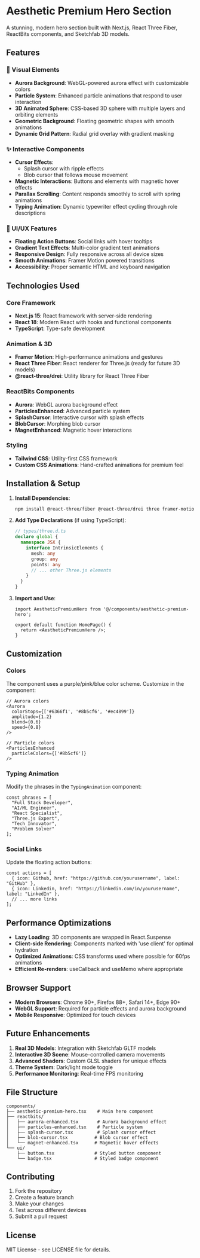 # Aesthetic Premium Hero Section

A stunning, modern hero section built with Next.js, React Three Fiber, ReactBits components, and Sketchfab 3D models.

## Features

### 🎨 Visual Elements
- **Aurora Background**: WebGL-powered aurora effect with customizable colors
- **Particle System**: Enhanced particle animations that respond to user interaction
- **3D Animated Sphere**: CSS-based 3D sphere with multiple layers and orbiting elements
- **Geometric Background**: Floating geometric shapes with smooth animations
- **Dynamic Grid Pattern**: Radial grid overlay with gradient masking

### ✨ Interactive Components
- **Cursor Effects**: 
  - Splash cursor with ripple effects
  - Blob cursor that follows mouse movement
- **Magnetic Interactions**: Buttons and elements with magnetic hover effects
- **Parallax Scrolling**: Content responds smoothly to scroll with spring animations
- **Typing Animation**: Dynamic typewriter effect cycling through role descriptions

### 🎯 UI/UX Features
- **Floating Action Buttons**: Social links with hover tooltips
- **Gradient Text Effects**: Multi-color gradient text animations
- **Responsive Design**: Fully responsive across all device sizes
- **Smooth Animations**: Framer Motion powered transitions
- **Accessibility**: Proper semantic HTML and keyboard navigation

## Technologies Used

### Core Framework
- **Next.js 15**: React framework with server-side rendering
- **React 18**: Modern React with hooks and functional components
- **TypeScript**: Type-safe development

### Animation & 3D
- **Framer Motion**: High-performance animations and gestures
- **React Three Fiber**: React renderer for Three.js (ready for future 3D models)
- **@react-three/drei**: Utility library for React Three Fiber

### ReactBits Components
- **Aurora**: WebGL aurora background effect
- **ParticlesEnhanced**: Advanced particle system
- **SplashCursor**: Interactive cursor with splash effects
- **BlobCursor**: Morphing blob cursor
- **MagnetEnhanced**: Magnetic hover interactions

### Styling
- **Tailwind CSS**: Utility-first CSS framework
- **Custom CSS Animations**: Hand-crafted animations for premium feel

## Installation & Setup

1. **Install Dependencies**:
   ```bash
   npm install @react-three/fiber @react-three/drei three framer-motion lucide-react
   ```

2. **Add Type Declarations** (if using TypeScript):
   ```typescript
   // types/three.d.ts
   declare global {
     namespace JSX {
       interface IntrinsicElements {
         mesh: any
         group: any
         points: any
         // ... other Three.js elements
       }
     }
   }
   ```

3. **Import and Use**:
   ```tsx
   import AestheticPremiumHero from '@/components/aesthetic-premium-hero';
   
   export default function HomePage() {
     return <AestheticPremiumHero />;
   }
   ```

## Customization

### Colors
The component uses a purple/pink/blue color scheme. Customize in the component:

```tsx
// Aurora colors
<Aurora
  colorStops={['#6366f1', '#8b5cf6', '#ec4899']}
  amplitude={1.2}
  blend={0.6}
  speed={0.8}
/>

// Particle colors
<ParticlesEnhanced
  particleColors={['#8b5cf6']}
/>
```

### Typing Animation
Modify the phrases in the `TypingAnimation` component:

```tsx
const phrases = [
  "Full Stack Developer",
  "AI/ML Engineer", 
  "React Specialist",
  "Three.js Expert",
  "Tech Innovator",
  "Problem Solver"
];
```

### Social Links
Update the floating action buttons:

```tsx
const actions = [
  { icon: Github, href: "https://github.com/yourusername", label: "GitHub" },
  { icon: Linkedin, href: "https://linkedin.com/in/yourusername", label: "LinkedIn" },
  // ... more links
];
```

## Performance Optimizations

- **Lazy Loading**: 3D components are wrapped in React.Suspense
- **Client-side Rendering**: Components marked with 'use client' for optimal hydration
- **Optimized Animations**: CSS transforms used where possible for 60fps animations
- **Efficient Re-renders**: useCallback and useMemo where appropriate

## Browser Support

- **Modern Browsers**: Chrome 90+, Firefox 88+, Safari 14+, Edge 90+
- **WebGL Support**: Required for particle effects and aurora background
- **Mobile Responsive**: Optimized for touch devices

## Future Enhancements

1. **Real 3D Models**: Integration with Sketchfab GLTF models
2. **Interactive 3D Scene**: Mouse-controlled camera movements
3. **Advanced Shaders**: Custom GLSL shaders for unique effects
4. **Theme System**: Dark/light mode toggle
5. **Performance Monitoring**: Real-time FPS monitoring

## File Structure

```
components/
├── aesthetic-premium-hero.tsx    # Main hero component
├── reactbits/
│   ├── aurora-enhanced.tsx       # Aurora background effect
│   ├── particles-enhanced.tsx    # Particle system
│   ├── splash-cursor.tsx         # Splash cursor effect
│   ├── blob-cursor.tsx          # Blob cursor effect
│   └── magnet-enhanced.tsx      # Magnetic hover effects
└── ui/
    ├── button.tsx               # Styled button component
    └── badge.tsx                # Styled badge component
```

## Contributing

1. Fork the repository
2. Create a feature branch
3. Make your changes
4. Test across different devices
5. Submit a pull request

## License

MIT License - see LICENSE file for details.
